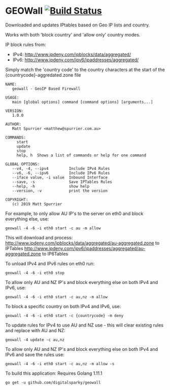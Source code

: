 # GEOWall [![Build Status](https://travis-ci.org/digitalsparky/geowall.svg?branch=master)](https://travis-ci.org/digitalsparky/geowall)

Downloaded and updates IPtables based on Geo IP lists and country.

Works with both 'block country' and 'allow only' country modes.

IP block rules from:
- IPv4: http://www.ipdeny.com/ipblocks/data/aggregated/
- IPv6: http://www.ipdeny.com/ipv6/ipaddresses/aggregated/

Simply match the 'country code' to the country characters at the start of the {countrycode}-aggredated.zone file

```
NAME:
   geowall - GeoIP Based Firewall

USAGE:
   main [global options] command [command options] [arguments...]

VERSION:
   1.0.0

AUTHOR:
   Matt Spurrier <matthew@spurrier.com.au>

COMMANDS:
     start
     update
     stop
     help, h  Shows a list of commands or help for one command

GLOBAL OPTIONS:
   --v4, -4, --ipv4         Include IPv4 Rules
   --v6, -6, --ipv6         Include IPv6 Rules
   --iface value, -i value  Inbound Interface
   --save, -s               Save IPTables Rules
   --help, -h               show help
   --version, -v            print the version

COPYRIGHT:
   (c) 2019 Matt Spurrier
```

For example, to only allow AU IP's to the server on eth0 and block everything else, use:

```
geowall -4 -6 -i eth0 start -c au -m allow
```

This will download and process:
http://www.ipdeny.com/ipblocks/data/aggregated/au-aggregated.zone to IPTables
http://www.ipdeny.com/ipv6/ipaddresses/aggregated/au-aggregated.zone to IP6Tables

To unload IPv4 and IPv6 rules on eth0 run:

```
geowall -4 -6 -i eth0 stop
```

To allow only AU and NZ IP's and block everything else on both IPv4 and IPv6, use:

```
geowall -4 -6 -i eth0 start -c au,nz -m allow
```

To block a specific country on both IPv4 and IPv6, use:

```
geowall -4 -6 -i eth0 start -c {countrycode} -m deny
```

To update rules for IPv4 to use AU and NZ use - this will clear existing rules and replace with AU and NZ:

```
geowall -4 update -c au,nz
```

To allow only AU and NZ IP's and block everything else on both IPv4 and IPv6 and save the rules use:

```
geowall -4 -6 -i eth0 start -c au,nz -m allow -s
```

To build this application:
Requires Golang 1.11.1

```
go get -u github.com/digitalsparky/geowall
```
